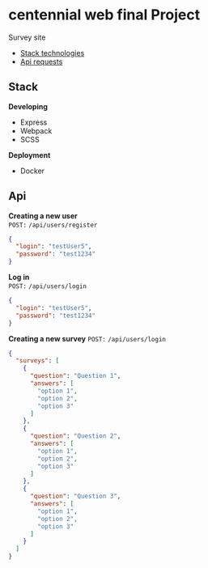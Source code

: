 # centennial web final Project

Survey site

- [Stack technologies](#stack)
- [Api requests](#api)

## Stack
**Developing**
- Express
- Webpack
- SCSS

**Deployment**
- Docker

## Api

**Creating a new user**  
`POST:`  `/api/users/register`

```json
{
  "login": "testUser5",
  "password": "test1234"
}
```

**Log in**  
`POST:`  `/api/users/login`

```json
{
  "login": "testUser5",
  "password": "test1234"
}
```

**Creating a new survey**
`POST:`  `/api/users/login`

```json
{
  "surveys": [
    {
      "question": "Question 1",
      "answers": [
        "option 1",
        "option 2",
        "option 3"
      ]
    },
    {
      "question": "Question 2",
      "answers": [
        "option 1",
        "option 2",
        "option 3"
      ]
    },
    {
      "question": "Question 3",
      "answers": [
        "option 1",
        "option 2",
        "option 3"
      ]
    }
  ]
}
```
